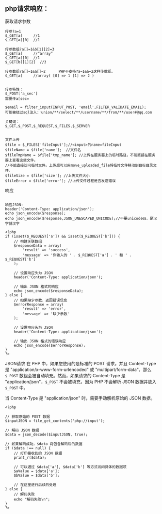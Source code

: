 ## **php请求响应：**

获取请求参数
```
传参?a=1
$_GET[a]     //1
$_GET[a][0]  //1

传参数组?a[]=1&b[1][2]=3
$_GET[a]     //“array”
$_GET[a][0]  //1
$_GET[b][1][2]  //3

传参数组?a[]=1&a[]=2      PHP不支持?a=1&a=2这样传数组。
$_GET[a]     //array( [0] => 1 [1] => 2 )


传参特性：
$_POST['a_sec']
需要传a[sec=

$email = filter_input(INPUT_POST, 'email',FILTER_VALIDATE_EMAIL);
可能被绕过sql注入:'union/**/select/**/username/**/from/**/user#@qq.com

关键词：
$_GET,$_POST,$_REQUEST,$_FILES,$_SERVER


文件上传
$file = $_FILES['fileInput'];//<input>的name=fileInput
$fileName = $file['name'];  //文件名
$fileTmpName = $file['tmp_name']; //上传在服务器上的临时路径，不能直接在服务器上查看这些文件。
//不能直接访问临时文件。上传后可以用move_uploaded_file将临时文件移动到目标目录文件。
$fileSize = $file['size']; //上传文件大小
$fileError = $file['error']; //上传文件过程是否发送错误
```
响应
```

响应JSON:
header('Content-Type: application/json');
echo json_encode($response);
echo json_encode($response,JSON_UNESCAPED_UNICODE);//不要unicode码，是汉字就汉字

<?php
if (isset($_REQUEST['a']) && isset($_REQUEST['b'])) {
    // 构建关联数组
    $responseData = array(
        'result' => 'success',
        'message' => '你输入的 ' . $_REQUEST['a'] . ' 和 ' . $_REQUEST['b']
    );

    // 设置响应头为 JSON
    header('Content-Type: application/json');

    // 输出 JSON 格式的响应
    echo json_encode($responseData);
} else {
    // 如果缺少参数，返回错误信息
    $errorResponse = array(
        'result' => 'error',
        'message' => '缺少参数'
    );

    // 设置响应头为 JSON
    header('Content-Type: application/json');

    // 输出 JSON 格式的错误响应
    echo json_encode($errorResponse);
}
?>

```

JSON请求
在 PHP 中，如果您使用的是标准的 POST 请求，并且 Content-Type 是 "application/x-www-form-urlencoded" 或 "multipart/form-data"，那么 `$_POST` 数组会被自动填充。然而，如果请求的 Content-Type 是 "application/json"，`$_POST` 不会被填充，因为 PHP 不会解析 JSON 数据并放入 `$_POST` 中。

当 Content-Type 是 "application/json" 时，需要手动解析原始的 JSON 数据。
```
<?php

// 获取原始的 POST 数据
$inputJSON = file_get_contents('php://input');

// 解码 JSON 数据
$data = json_decode($inputJSON, true);

// 如果解码成功，$data 将包含解码后的数据
if ($data !== null) {
    // 打印接收到的 JSON 数据
    print_r($data);

    // 可以通过 $data['a'], $data['b'] 等方式访问具体的数据项
    $aValue = $data['a'];
    $bValue = $data['b'];

    // 在这里进行后续的处理
} else {
    // 解码失败
    echo "解码失败\n";
}
?>
```
